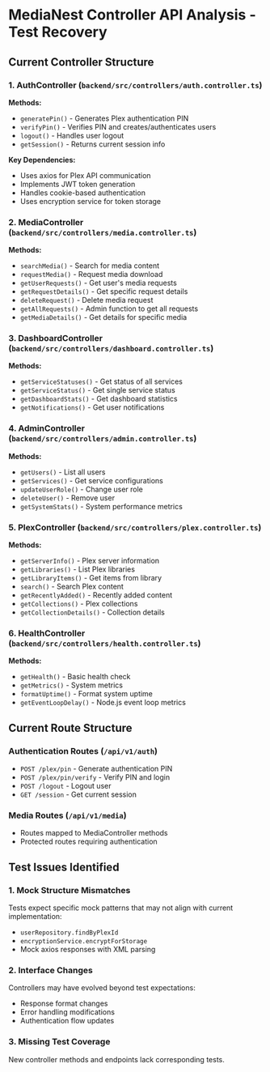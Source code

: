 # MediaNest Controller API Analysis - Test Recovery

## Current Controller Structure

### 1. AuthController (`backend/src/controllers/auth.controller.ts`)
**Methods:**
- `generatePin()` - Generates Plex authentication PIN
- `verifyPin()` - Verifies PIN and creates/authenticates users
- `logout()` - Handles user logout
- `getSession()` - Returns current session info

**Key Dependencies:**
- Uses axios for Plex API communication
- Implements JWT token generation
- Handles cookie-based authentication
- Uses encryption service for token storage

### 2. MediaController (`backend/src/controllers/media.controller.ts`)
**Methods:**
- `searchMedia()` - Search for media content
- `requestMedia()` - Request media download
- `getUserRequests()` - Get user's media requests
- `getRequestDetails()` - Get specific request details
- `deleteRequest()` - Delete media request
- `getAllRequests()` - Admin function to get all requests
- `getMediaDetails()` - Get details for specific media

### 3. DashboardController (`backend/src/controllers/dashboard.controller.ts`)
**Methods:**
- `getServiceStatuses()` - Get status of all services
- `getServiceStatus()` - Get single service status
- `getDashboardStats()` - Get dashboard statistics
- `getNotifications()` - Get user notifications

### 4. AdminController (`backend/src/controllers/admin.controller.ts`)
**Methods:**
- `getUsers()` - List all users
- `getServices()` - Get service configurations
- `updateUserRole()` - Change user role
- `deleteUser()` - Remove user
- `getSystemStats()` - System performance metrics

### 5. PlexController (`backend/src/controllers/plex.controller.ts`)
**Methods:**
- `getServerInfo()` - Plex server information
- `getLibraries()` - List Plex libraries
- `getLibraryItems()` - Get items from library
- `search()` - Search Plex content
- `getRecentlyAdded()` - Recently added content
- `getCollections()` - Plex collections
- `getCollectionDetails()` - Collection details

### 6. HealthController (`backend/src/controllers/health.controller.ts`)
**Methods:**
- `getHealth()` - Basic health check
- `getMetrics()` - System metrics
- `formatUptime()` - Format system uptime
- `getEventLoopDelay()` - Node.js event loop metrics

## Current Route Structure

### Authentication Routes (`/api/v1/auth`)
- `POST /plex/pin` - Generate authentication PIN
- `POST /plex/pin/verify` - Verify PIN and login
- `POST /logout` - Logout user
- `GET /session` - Get current session

### Media Routes (`/api/v1/media`)
- Routes mapped to MediaController methods
- Protected routes requiring authentication

## Test Issues Identified

### 1. Mock Structure Mismatches
Tests expect specific mock patterns that may not align with current implementation:
- `userRepository.findByPlexId`
- `encryptionService.encryptForStorage` 
- Mock axios responses with XML parsing

### 2. Interface Changes
Controllers may have evolved beyond test expectations:
- Response format changes
- Error handling modifications
- Authentication flow updates

### 3. Missing Test Coverage
New controller methods and endpoints lack corresponding tests.